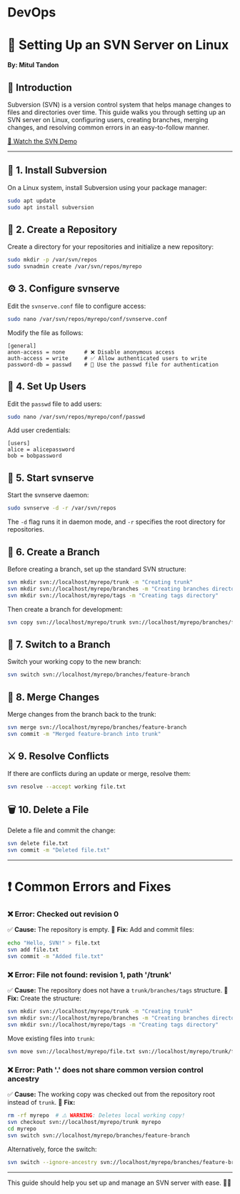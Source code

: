 # DevOps
# 🚀 Setting Up an SVN Server on Linux

**By: Mitul Tandon**

## 📌 Introduction
Subversion (SVN) is a version control system that helps manage changes to files and directories over time. This guide walks you through setting up an SVN server on Linux, configuring users, creating branches, merging changes, and resolving common errors in an easy-to-follow manner.

[🎥 Watch the SVN Demo](https://github.com/mitul-2210/DevOps/raw/main/SVN.mp4)



---

## 🔧 1. Install Subversion
On a Linux system, install Subversion using your package manager:
```bash
sudo apt update
sudo apt install subversion
```

## 📂 2. Create a Repository
Create a directory for your repositories and initialize a new repository:
```bash
sudo mkdir -p /var/svn/repos
sudo svnadmin create /var/svn/repos/myrepo
```

## ⚙️ 3. Configure svnserve
Edit the `svnserve.conf` file to configure access:
```bash
sudo nano /var/svn/repos/myrepo/conf/svnserve.conf
```
Modify the file as follows:
```
[general]
anon-access = none      # ❌ Disable anonymous access
auth-access = write     # ✅ Allow authenticated users to write
password-db = passwd    # 🔑 Use the passwd file for authentication
```

## 👤 4. Set Up Users
Edit the `passwd` file to add users:
```bash
sudo nano /var/svn/repos/myrepo/conf/passwd
```
Add user credentials:
```
[users]
alice = alicepassword
bob = bobpassword
```

## 🚀 5. Start svnserve
Start the svnserve daemon:
```bash
sudo svnserve -d -r /var/svn/repos
```
The `-d` flag runs it in daemon mode, and `-r` specifies the root directory for repositories.

## 🌿 6. Create a Branch
Before creating a branch, set up the standard SVN structure:
```bash
svn mkdir svn://localhost/myrepo/trunk -m "Creating trunk"
svn mkdir svn://localhost/myrepo/branches -m "Creating branches directory"
svn mkdir svn://localhost/myrepo/tags -m "Creating tags directory"
```
Then create a branch for development:
```bash
svn copy svn://localhost/myrepo/trunk svn://localhost/myrepo/branches/feature-branch -m "Creating feature branch"
```

## 🔀 7. Switch to a Branch
Switch your working copy to the new branch:
```bash
svn switch svn://localhost/myrepo/branches/feature-branch
```

## 🔄 8. Merge Changes
Merge changes from the branch back to the trunk:
```bash
svn merge svn://localhost/myrepo/branches/feature-branch
svn commit -m "Merged feature-branch into trunk"
```

## ⚔️ 9. Resolve Conflicts
If there are conflicts during an update or merge, resolve them:
```bash
svn resolve --accept working file.txt
```

## 🗑️ 10. Delete a File
Delete a file and commit the change:
```bash
svn delete file.txt
svn commit -m "Deleted file.txt"
```

---

# ❗ Common Errors and Fixes

### ❌ **Error: Checked out revision 0**
✅ **Cause:** The repository is empty.
🔧 **Fix:** Add and commit files:
```bash
echo "Hello, SVN!" > file.txt
svn add file.txt
svn commit -m "Added file.txt"
```

### ❌ **Error: File not found: revision 1, path '/trunk'**
✅ **Cause:** The repository does not have a `trunk/branches/tags` structure.
🔧 **Fix:** Create the structure:
```bash
svn mkdir svn://localhost/myrepo/trunk -m "Creating trunk"
svn mkdir svn://localhost/myrepo/branches -m "Creating branches directory"
svn mkdir svn://localhost/myrepo/tags -m "Creating tags directory"
```
Move existing files into `trunk`:
```bash
svn move svn://localhost/myrepo/file.txt svn://localhost/myrepo/trunk/file.txt -m "Moving file.txt to trunk"
```

### ❌ **Error: Path '.' does not share common version control ancestry**
✅ **Cause:** The working copy was checked out from the repository root instead of `trunk`.
🔧 **Fix:**
```bash
rm -rf myrepo  # ⚠️ WARNING: Deletes local working copy!
svn checkout svn://localhost/myrepo/trunk myrepo
cd myrepo
svn switch svn://localhost/myrepo/branches/feature-branch
```
Alternatively, force the switch:
```bash
svn switch --ignore-ancestry svn://localhost/myrepo/branches/feature-branch
```

---

This guide should help you set up and manage an SVN server with ease. 🚀🎉

